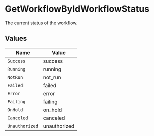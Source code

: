# GetWorkflowByIdWorkflowStatus

The current status of the workflow.


## Values

| Name           | Value          |
| -------------- | -------------- |
| `Success`      | success        |
| `Running`      | running        |
| `NotRun`       | not_run        |
| `Failed`       | failed         |
| `Error`        | error          |
| `Failing`      | failing        |
| `OnHold`       | on_hold        |
| `Canceled`     | canceled       |
| `Unauthorized` | unauthorized   |